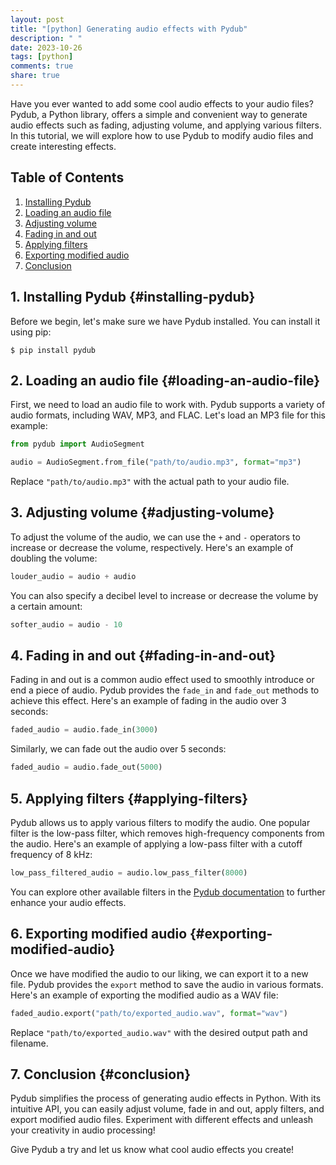 ```yaml
---
layout: post
title: "[python] Generating audio effects with Pydub"
description: " "
date: 2023-10-26
tags: [python]
comments: true
share: true
---
```


Have you ever wanted to add some cool audio effects to your audio files? Pydub, a Python library, offers a simple and convenient way to generate audio effects such as fading, adjusting volume, and applying various filters. In this tutorial, we will explore how to use Pydub to modify audio files and create interesting effects.

## Table of Contents
1. [Installing Pydub](#installing-pydub)
2. [Loading an audio file](#loading-an-audio-file)
3. [Adjusting volume](#adjusting-volume)
4. [Fading in and out](#fading-in-and-out)
5. [Applying filters](#applying-filters)
6. [Exporting modified audio](#exporting-modified-audio)
7. [Conclusion](#conclusion)

## 1. Installing Pydub {#installing-pydub}

Before we begin, let's make sure we have Pydub installed. You can install it using pip:

```shell
$ pip install pydub
```

## 2. Loading an audio file {#loading-an-audio-file}

First, we need to load an audio file to work with. Pydub supports a variety of audio formats, including WAV, MP3, and FLAC. Let's load an MP3 file for this example:

```python
from pydub import AudioSegment

audio = AudioSegment.from_file("path/to/audio.mp3", format="mp3")
```

Replace `"path/to/audio.mp3"` with the actual path to your audio file.

## 3. Adjusting volume {#adjusting-volume}

To adjust the volume of the audio, we can use the `+` and `-` operators to increase or decrease the volume, respectively. Here's an example of doubling the volume:

```python
louder_audio = audio + audio
```

You can also specify a decibel level to increase or decrease the volume by a certain amount:

```python
softer_audio = audio - 10
```

## 4. Fading in and out {#fading-in-and-out}

Fading in and out is a common audio effect used to smoothly introduce or end a piece of audio. Pydub provides the `fade_in` and `fade_out` methods to achieve this effect. Here's an example of fading in the audio over 3 seconds:

```python
faded_audio = audio.fade_in(3000)
```

Similarly, we can fade out the audio over 5 seconds:

```python
faded_audio = audio.fade_out(5000)
```

## 5. Applying filters {#applying-filters}

Pydub allows us to apply various filters to modify the audio. One popular filter is the low-pass filter, which removes high-frequency components from the audio. Here's an example of applying a low-pass filter with a cutoff frequency of 8 kHz:

```python
low_pass_filtered_audio = audio.low_pass_filter(8000)
```

You can explore other available filters in the [Pydub documentation](https://pydub.com/) to further enhance your audio effects.

## 6. Exporting modified audio {#exporting-modified-audio}

Once we have modified the audio to our liking, we can export it to a new file. Pydub provides the `export` method to save the audio in various formats. Here's an example of exporting the modified audio as a WAV file:

```python
faded_audio.export("path/to/exported_audio.wav", format="wav")
```

Replace `"path/to/exported_audio.wav"` with the desired output path and filename.

## 7. Conclusion {#conclusion}

Pydub simplifies the process of generating audio effects in Python. With its intuitive API, you can easily adjust volume, fade in and out, apply filters, and export modified audio files. Experiment with different effects and unleash your creativity in audio processing!

Give Pydub a try and let us know what cool audio effects you create!